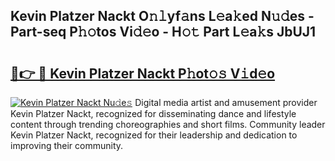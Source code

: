 ## Kevin Platzer Nackt O𝚗𝚕yf𝚊ns L𝚎a𝚔ed N𝚞𝚍es - Part-seq P𝚑𝚘tos Vi𝚍𝚎o - H𝚘𝚝 Part L𝚎a𝚔s JbUJ1

# <h2><a href="http://kf33zj.oniu.top/?m=Kevin+Platzer+Nackt">🔗👉 🔴 Kevin Platzer Nackt P𝚑ot𝚘𝚜 V𝚒d𝚎o</a></h2>

[![Kevin Platzer Nackt Nu𝚍e𝚜](https://i.imgur.com/0qMVB7G.gif)](http://kf33zj.oniu.top/?m=Kevin+Platzer+Nackt)
Digital media artist and amusement provider Kevin Platzer Nackt, recognized for disseminating dance and lifestyle content through trending choreographies and short films. Community leader Kevin Platzer Nackt, recognized for their leadership and dedication to improving their community.  

